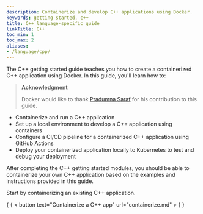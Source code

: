 ```yaml
---
description: Containerize and develop C++ applications using Docker.
keywords: getting started, c++
title: C++ language-specific guide
linkTitle: C++
toc_min: 1
toc_max: 2
aliases:
- /language/cpp/
---
```


The C++ getting started guide teaches you how to create a containerized C++ application using Docker. In this guide, you'll learn how to:

> **Acknowledgment**
>
> Docker would like to thank [Pradumna Saraf](https://twitter.com/pradumna_saraf) for his contribution to this guide.

* Containerize and run a C++ application
* Set up a local environment to develop a C++ application using containers
* Configure a CI/CD pipeline for a containerized C++ application using GitHub Actions
* Deploy your containerized application locally to Kubernetes to test and debug your deployment

After completing the C++ getting started modules, you should be able to containerize your own C++ application based on the examples and instructions provided in this guide.

Start by containerizing an existing C++ application.

{ { < button text="Containerize a C++ app" url="containerize.md" > } }
